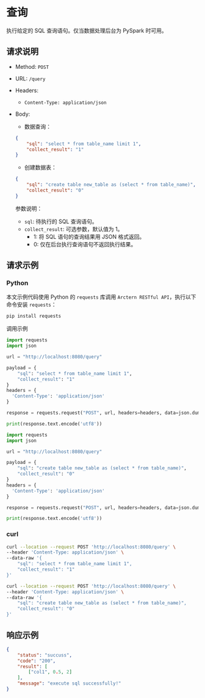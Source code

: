 # 查询

执行给定的 SQL 查询语句。仅当数据处理后台为 PySpark 时可用。

## 请求说明

- Method: `POST`
- URL: `/query`
- Headers:
    - `Content-Type: application/json`
- Body:

    - 数据查询：

    ```json
    {
        "sql": "select * from table_name limit 1",
        "collect_result": "1"
    }
    ```

    - 创建数据表：

    ```json
    {
        "sql": "create table new_table as (select * from table_name)",
        "collect_result": "0"
    }
    ```

    参数说明：

    - `sql`: 待执行的 SQL 查询语句。
    - `collect_result`: 可选参数，默认值为 1。
        - 1: 将 SQL 语句的查询结果用 JSON 格式返回。
        - 0: 仅在后台执行查询语句不返回执行结果。

## 请求示例

### Python

本文示例代码使用 Python 的 `requests` 库调用 `Arctern RESTful API`，执行以下命令安装 `requests`：

```bash
pip install requests
```

调用示例

```python
import requests
import json

url = "http://localhost:8080/query"

payload = {
    "sql": "select * from table_name limit 1",
    "collect_result": "1"
}
headers = {
  'Content-Type': 'application/json'
}

response = requests.request("POST", url, headers=headers, data=json.dumps(payload))

print(response.text.encode('utf8'))
```

```python
import requests
import json

url = "http://localhost:8080/query"

payload = {
    "sql": "create table new_table as (select * from table_name)",
    "collect_result": "0"
}
headers = {
  'Content-Type': 'application/json'
}

response = requests.request("POST", url, headers=headers, data=json.dumps(payload))

print(response.text.encode('utf8'))
```

### curl

```bash
curl --location --request POST 'http://localhost:8080/query' \
--header 'Content-Type: application/json' \
--data-raw '{
    "sql": "select * from table_name limit 1",
    "collect_result": "1"
}'
```

```bash
curl --location --request POST 'http://localhost:8080/query' \
--header 'Content-Type: application/json' \
--data-raw '{
    "sql": "create table new_table as (select * from table_name)",
    "collect_result": "0"
}'
```

## 响应示例

```json
{
    "status": "succuss",
    "code": "200",
    "result": [
        ["col1", 0.5, 2]
    ],
    "message": "execute sql successfully!"
}
```
